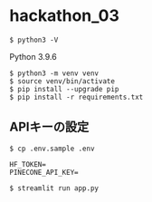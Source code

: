 # hackathon_03


```
$ python3 -V
```

Python 3.9.6

```
$ python3 -m venv venv
$ source venv/bin/activate
$ pip install --upgrade pip
$ pip install -r requirements.txt
```

## APIキーの設定
```
$ cp .env.sample .env
```

```
HF_TOKEN=
PINECONE_API_KEY=
```

```
$ streamlit run app.py
```